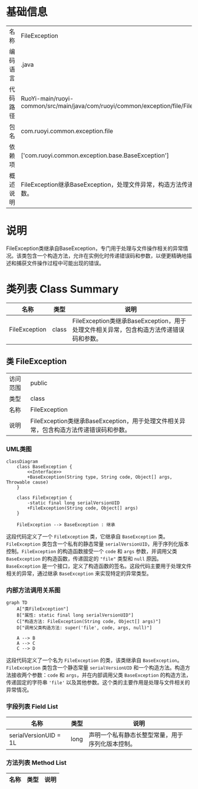 # 基础信息

|      |      |
|------|------|
| 名称 | FileException |
| 编码语言 | .java |
| 代码路径 | RuoYi-main/ruoyi-common/src/main/java/com/ruoyi/common/exception/file/FileException.java |
| 包名 | com.ruoyi.common.exception.file |
| 依赖项 | ['com.ruoyi.common.exception.base.BaseException'] |
| 概述说明 | FileException继承BaseException，处理文件异常，构造方法传递错误码和参数。 |

# 说明

FileException类继承自BaseException，专门用于处理与文件操作相关的异常情况。该类包含一个构造方法，允许在实例化时传递错误码和参数，以便更精确地描述和捕获文件操作过程中可能出现的错误。

# 类列表 Class Summary

| 名称   | 类型  | 说明 |
|-------|------|-------------|
| FileException | class | FileException类继承BaseException，用于处理文件相关异常，包含构造方法传递错误码和参数。 |



## 类 FileException

|      |      |
|------|------|
| 访问范围 | public |
| 类型 | class |
| 名称 | FileException |
| 说明 | FileException类继承BaseException，用于处理文件相关异常，包含构造方法传递错误码和参数。 |


### UML类图

```mermaid
classDiagram
    class BaseException {
        <<Interface>>
        +BaseException(String type, String code, Object[] args, Throwable cause)
    }

    class FileException {
        -static final long serialVersionUID
        +FileException(String code, Object[] args)
    }

    FileException --> BaseException : 继承
```

这段代码定义了一个 `FileException` 类，它继承自 `BaseException` 类。`FileException` 类包含一个私有的静态常量 `serialVersionUID`，用于序列化版本控制。`FileException` 的构造函数接受一个 `code` 和 `args` 参数，并调用父类 `BaseException` 的构造函数，传递固定的 `"file"` 类型和 `null` 原因。`BaseException` 是一个接口，定义了构造函数的签名。这段代码主要用于处理文件相关的异常，通过继承 `BaseException` 来实现特定的异常类型。


### 内部方法调用关系图

```mermaid
graph TD
    A["类FileException"]
    B["属性: static final long serialVersionUID"]
    C["构造方法: FileException(String code, Object[] args)"]
    D["调用父类构造方法: super('file', code, args, null)"]

    A --> B
    A --> C
    C --> D
```

这段代码定义了一个名为 `FileException` 的类，该类继承自 `BaseException`。`FileException` 类包含一个静态常量 `serialVersionUID` 和一个构造方法。构造方法接收两个参数：`code` 和 `args`，并在内部调用父类 `BaseException` 的构造方法，传递固定的字符串 `'file'` 以及其他参数。这个类的主要作用是处理与文件相关的异常情况。

### 字段列表 Field List

| 名称  | 类型  | 说明 |
|-------|-------|------|
| serialVersionUID = 1L | long | 声明一个私有静态长整型常量，用于序列化版本控制。 |

### 方法列表 Method List

| 名称  | 类型  | 说明 |
|-------|-------|------|




